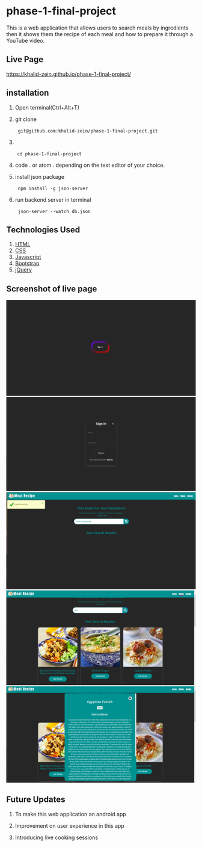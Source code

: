 # phase-1-final-project

This is a web application that allows users to search meals by ingredients then it shows them the recipe of each meal and how to prepare it through a YouTube video.

## Live Page

https://khalid-zein.github.io/phase-1-final-project/

## installation

1. Open terminal(Ctrl+Alt+T)

2. git clone        

        git@github.com:khalid-zein/phase-1-final-project.git

3. 

        cd phase-1-final-project

4. code . or atom . depending on the text editor of your choice.

5. install json package 

        npm install -g json-server

6. run backend server in terminal 

        json-server --watch db.json

## Technologies Used

1. [HTML](https://)
2. [CSS](https://)
3. [Javascript](https://)
4. [Bootstrap](https://)
5. [jQuery](https://)

## Screenshot of live page
<img src ="./img/A.png">
<img src ="./img/B.png">
<img src ="./img/C.png">
<img src ="./img/D.png">
<img src ="./img/E.png">

## Future Updates

1. To make this web application an android app

2. Improvement on user experience in this app

3. Introducing live cooking sessions

